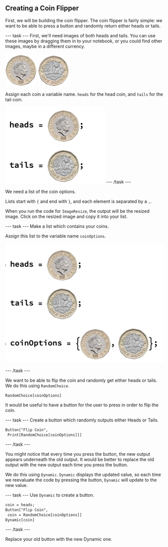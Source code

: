 ## Creating a Coin Flipper

First, we will be building the coin flipper. The coin flipper is fairly simple: we want to be able to press a button and randomly return either heads or tails.

--- task ---
First, we'll need images of both heads and tails. You can use these images by dragging them in to your notebook, or you could find other images, maybe in a different currency.

![Heads](images/Head.png)
![Tails](images/Tail.png)

Assign each coin a variable name. `heads` for the head coin, and `tails` for the tail coin.

![Set Up](images/setup.png)
--- /task ---

We need a list of the coin options.

Lists start with `{` and end with `}`, and each element is separated by a `,`.

When you run the code for `ImageResize`, the output will be the resized image. Click on the resized image and copy it into your list.

--- task ---
Make a list which contains your coins.

Assign this list to the variable name `coinOptions`.

![Making a List](images/AssigningVariables.png)

--- /task ---

We want to be able to flip the coin and randomly get either heads or tails. We do this using `RandomChoice`.

```
RandomChoice[coinOptions]
```

It would be useful to have a button for the user to press in order to flip the coin.

--- task ---
Create a button which randomly outputs either Heads or Tails.

```
Button["Flip Coin", 
 Print[RandomChoice[coinOptions]]]
```
--- /task ---

You might notice that every time you press the button, the new output appears underneath the old output. It would be better to replace the old output with the new output each time you press the button.

We do this using `Dynamic`. `Dynamic` displays the updated value, so each time we reevaluate the code by pressing the button, `Dynamic` will update to the new value.

--- task ---
Use `Dynamic` to create a button. 

```
coin = heads;
Button["Flip Coin", 
 coin = RandomChoice[coinOptions]]
Dynamic[coin]
```
--- /task ---

Replace your old button with the new Dynamic one.
